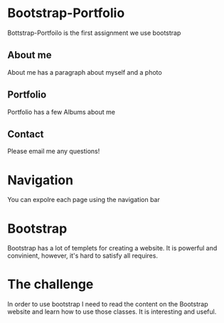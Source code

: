 # Bootstrap-Portfolio

Bottstrap-Portfoilo is the first assignment we use bootstrap

## About me 

About me has a paragraph about myself and a photo

## Portfolio

Portfolio has a few Albums about me

## Contact 

Please email me any questions!

# Navigation

You can expolre each page using the navigation bar

# Bootstrap

Bootstrap has a lot of templets for creating a website. It is powerful and convinient, however, it's hard to satisfy all requires.

# The challenge 

In order to use bootstrap I need to read the content on the Bootstrap website and learn how to use those classes. It is interesting and useful.
